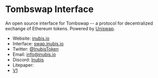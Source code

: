 # Tombswap Interface


An open source interface for Tombswap -- a protocol for decentralized exchange of Ethereum tokens. Powered by [Uniswap](https://uniswap.org/).

- Website: [inubis.io](https://inubis.io/)
- Interface: [swap.inubis.io](https://inubis.io/tombswap)
- Twitter: [@InubisToken](https://twitter.com/InubisToken)
- Email: [info@inubis.io](mailto:info@inubis.io)
- Discord: [Inubis](https://discord.com/invite/y5TdB28H)
- Litepaper:
- [V1](https://inubis.io/litepaper.pdf)
